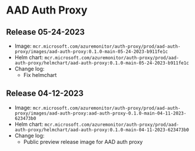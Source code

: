 # AAD Auth Proxy

## Release 05-24-2023

* Image: `mcr.microsoft.com/azuremonitor/auth-proxy/prod/aad-auth-proxy/images/aad-auth-proxy:0.1.0-main-05-24-2023-b911fe1c`
* Helm chart: `mcr.microsoft.com/azuremonitor/auth-proxy/prod/aad-auth-proxy/helmchart/aad-auth-proxy:0.1.0-main-05-24-2023-b911fe1c`
* Change log:
    * Fix helmchart

## Release 04-12-2023

* Image: `mcr.microsoft.com/azuremonitor/auth-proxy/prod/aad-auth-proxy/images/aad-auth-proxy:aad-auth-proxy-0.1.0-main-04-11-2023-623473b0`
* Helm chart: `mcr.microsoft.com/azuremonitor/auth-proxy/prod/aad-auth-proxy/helmchart/aad-auth-proxy:0.1.0-main-04-11-2023-623473b0`
* Change log:
    * Public preview release image for AAD auth proxy
